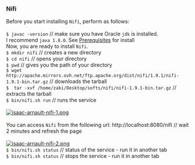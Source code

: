 ### Nifi
Before you start installing `Nifi`, perform as follows:<br><br>
`$ javac -version` // make sure you have Oracle `jdk` is installed.<br>I recommend `java 1.8.0`. See [Prerequisites](https://gist.github.com/isaacarnault/19979a97be64192bb15b7b5e2e351889#prerequisites) for install<br>
Now, you are ready to install `Nifi`.<br>
`$ mkdir nifi` // creates a new directory<br>
`$ cd nifi` // opens your directory<br>
`$ pwd` // gives you the path of your directory<br>
`$ wget http://apache.mirrors.ovh.net/ftp.apache.org/dist/nifi/1.9.1/nifi-1.9.1-bin.tar.gz` // downloads the tarball<br>
`$  tar -xvf /home/zaki/Desktop/softs/nifi/nifi-1.9.1-bin.tar.gz` // extracts the tarball<br>
`$ bin/nifi.sh run` // runs the service<br><br>
[![isaac-arnault-nifi-1.png](https://i.postimg.cc/GhrrfFNy/isaac-arnault-nifi-1.png)](https://postimg.cc/G9MZ8ybL)<br><br>
You can access `Nifi` from the following url: http://localhost:8080/nifi // wait 2 minutes and refresh the page<br><br>
[![isaac-arnault-nifi-2.png](https://i.postimg.cc/T2nfQ7kx/isaac-arnault-nifi-2.png)](https://postimg.cc/Th2z39MN)
<br>
`$ bin/nifi.sh status` // status of the service - run it in another tab<br>
`$ bin/nifi.sh status` // stops the service - run it in another tab<br>
